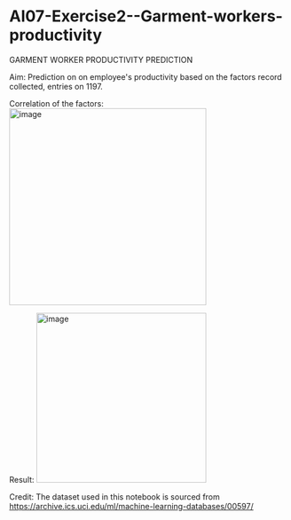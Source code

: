 # AI07-Exercise2--Garment-workers-productivity
GARMENT WORKER PRODUCTIVITY PREDICTION

Aim: Prediction on on employee's productivity based on the factors record collected, entries on 1197. 

Correlation of the factors:
<img width="355" alt="image" src="https://user-images.githubusercontent.com/103579920/180916932-808d63ca-b53a-4b08-a88e-0c6017df4196.png">

Result:
<img width="306" alt="image" src="https://user-images.githubusercontent.com/103579920/180917022-5c31d874-aab6-46c9-9e91-9be18661ea17.png">


Credit: The dataset used in this notebook is sourced from https://archive.ics.uci.edu/ml/machine-learning-databases/00597/
